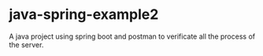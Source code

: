 # java-spring-example2
A java project using spring boot and postman to verificate all the process of the server.
